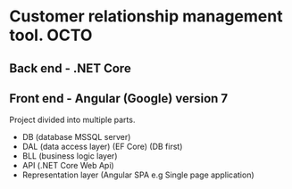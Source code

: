 # Customer relationship management tool. OCTO 
## Back end  - .NET Core
## Front end - Angular (Google) version 7
Project divided into multiple parts.
+ DB (database MSSQL server)
+ DAL (data access layer) (EF Core) (DB first)
+ BLL (business logic layer) 
+ API (.NET Core Web Api)
+ Representation layer (Angular SPA e.g Single page application)
